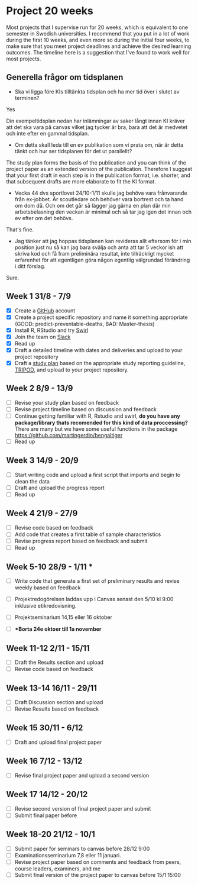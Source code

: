 # Project 20 weeks 
Most projects that I supervise run for 20 weeks, which is equivalent
to one semester in Swedish universities. I recommend that you put in a
lot of work during the first 10 weeks, and even more so during the
initial four weeks, to make sure that you meet project deadlines and
achieve the desired learning outcomes. The timeline here is a
suggestion that I've found to work well for most projects.

## Generella frågor om tidsplanen
- Ska vi ligga före KIs tilltänkta tidsplan och ha mer tid över i slutet av terminen? 

Yes

Din exempeltidsplan nedan har inlämningar av saker långt innan KI kräver att det ska vara på canvas vilket jag tycker är bra, bara att det är medvetet och inte efter en gammal tidsplan.
- Om detta skall leda till en ev publikation som vi prata om, när är detta tänkt och hur ser tidsplanen för det ut parallellt?

The study plan forms the basis of the publication and you can think of the project paper as an extended version of the publication. Therefore I suggest that your first draft in each step is in the publication format, i.e. shorter, and that subsequent drafts are more elaborate to fit the KI format.

- Vecka 44 dvs sportlovet 24/10-1/11 skulle jag behöva vara frånvarande från ex-jobbet. Är scoutledare och behöver vara bortrest och ta hand om dom då. Och om det går så lägger jag gärna en plan där min arbetsbelasning den veckan är minimal och så tar jag igen det innan och ev efter om det behövs.

That's fine.

- Jag tänker att jag hoppas tidsplanen kan revideras allt eftersom för i min position just nu så kan jag bara svälja och anta att tar 5 veckor ish att skriva kod och få fram preliminära resultat, inte tillräckligt mycket erfarenhet för att egentligen göra någon egentlig välgrundad förändring i ditt förslag.

Sure.


## Week 1 31/8 - 7/9
- [x] Create a [GitHub](https://github.com/) account
- [x] Create a project specific repository and name it something appropriate (GOOD: predict-preventable-deaths, BAD: Master-thesis)
- [x] Install R, RStudio and try [Swirl](https://swirlstats.com/students.html)
- [x] Join the team on [Slack](https://join.slack.com/t/teambengaltiger/shared_invite/zt-9pyvrok0-9OpClFBfWuTdxInVP_gxrw)
- [x] Read up
- [x] Draft a detailed timeline with dates and deliveries and upload to
  your project repository
- [x] Draft a [study plan](study-plan.md) based on the appropriate study
  reporting guideline, [TRIPOD](https://www.equator-network.org/reporting-guidelines/tripod-statement/),
  and upload to your project repository.
  
## Week 2 8/9 - 13/9
- [ ] Revise your study plan based on feedback 
- [ ] Revise project timeline based on discussion and feedback
- [ ] Continue getting familiar with R, Rstudio and swirl, **do you have any package/library thats recomended for this kind of data proccessing?** There are many but we have some useful functions in the package https://github.com/martingerdin/bengaltiger
- [ ] Read up

## Week 3 14/9 - 20/9
- [ ] Start writing code and upload a first script that imports and begin
  to clean the data
- [ ] Draft and upload the progress report 
- [ ] Read up
  
## Week 4 21/9 - 27/9
- [ ] Revise code based on feedback
- [ ] Add code that creates a first table of sample characteristics
- [ ] Revise progress report based on feedback and submit
- [ ] Read up

## Week 5-10 28/9 - 1/11 *
- [ ] Write code that generate a first set of preliminary results and
  revise weekly based on feedback
- [ ] Projektredogörelsen laddas upp i Canvas senast den 5/10 kl 9:00 inklusive etikredovisning.
- [ ] Projektseminarium 14,15 eller 16 oktober
- [ ] __*Borta 24e oktoer till 1a november__ 


## Week 11-12 2/11 - 15/11
- [ ] Draft the Results section and upload
- [ ] Revise code based on feedback

## Week 13-14 16/11 - 29/11
- [ ] Draft Discussion section and upload
- [ ] Revise Results based on feedback

## Week 15 30/11 - 6/12
- [ ] Draft and upload final project paper

## Week 16 7/12 - 13/12
- [ ] Revise final project paper and upload a second version

## Week 17 14/12 - 20/12 
- [ ] Revise second version of final project paper and submit
- [ ] Submit final paper before 

## Week 18-20 21/12 - 10/1 
- [ ] Submit paper for seminars to canvas before 28/12 9:00
- [ ] Examinationsseminarium 7,8 eller 11 januari.
- [ ] Revise project paper based on comments and feedback from peers,
  course leaders, examiners, and me
- [ ] Submit final version of the project paper to canvas before 15/1 15:00
